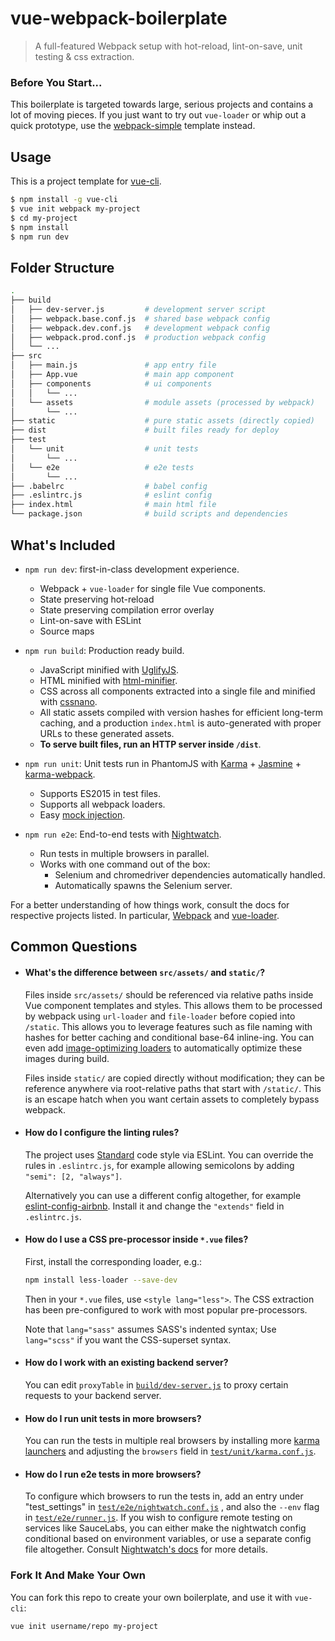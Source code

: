 # vue-webpack-boilerplate

> A full-featured Webpack setup with hot-reload, lint-on-save, unit testing & css extraction.

### Before You Start...

This boilerplate is targeted towards large, serious projects and contains a lot of moving pieces. If you just want to try out `vue-loader` or whip out a quick prototype, use the [webpack-simple](https://github.com/vuejs-templates/webpack-simple) template instead.

## Usage

This is a project template for [vue-cli](https://github.com/vuejs/vue-cli).

``` bash
$ npm install -g vue-cli
$ vue init webpack my-project
$ cd my-project
$ npm install
$ npm run dev
```

## Folder Structure

``` bash
.
├── build
│   ├── dev-server.js         # development server script
│   ├── webpack.base.conf.js  # shared base webpack config
│   ├── webpack.dev.conf.js   # development webpack config
│   ├── webpack.prod.conf.js  # production webpack config
│   └── ...
├── src
│   ├── main.js               # app entry file
│   ├── App.vue               # main app component
│   ├── components            # ui components
│   │   └── ...
│   └── assets                # module assets (processed by webpack)
│       └── ...
├── static                    # pure static assets (directly copied)
├── dist                      # built files ready for deploy
├── test
│   └── unit                  # unit tests
│       └── ...
│   └── e2e                   # e2e tests
│       └── ...
├── .babelrc                  # babel config
├── .eslintrc.js              # eslint config
├── index.html                # main html file
└── package.json              # build scripts and dependencies
```

## What's Included

- `npm run dev`: first-in-class development experience.
  - Webpack + `vue-loader` for single file Vue components.
  - State preserving hot-reload
  - State preserving compilation error overlay
  - Lint-on-save with ESLint
  - Source maps

- `npm run build`: Production ready build.
  - JavaScript minified with [UglifyJS](https://github.com/mishoo/UglifyJS2).
  - HTML minified with [html-minifier](https://github.com/kangax/html-minifier).
  - CSS across all components extracted into a single file and minified with [cssnano](https://github.com/ben-eb/cssnano).
  - All static assets compiled with version hashes for efficient long-term caching, and a production `index.html` is auto-generated with proper URLs to these generated assets.
  - **To serve built files, run an HTTP server inside `/dist`**.

- `npm run unit`: Unit tests run in PhantomJS with [Karma](http://karma-runner.github.io/0.13/index.html) + [Jasmine](http://jasmine.github.io/) + [karma-webpack](https://github.com/webpack/karma-webpack).
  - Supports ES2015 in test files.
  - Supports all webpack loaders.
  - Easy [mock injection](http://vuejs.github.io/vue-loader/workflow/testing-with-mocks.html).

- `npm run e2e`: End-to-end tests with [Nightwatch](http://nightwatchjs.org/).
  - Run tests in multiple browsers in parallel.
  - Works with one command out of the box:
    - Selenium and chromedriver dependencies automatically handled.
    - Automatically spawns the Selenium server.

For a better understanding of how things work, consult the docs for respective projects listed. In particular, [Webpack](http://webpack.github.io/) and [vue-loader](http://vuejs.github.io/vue-loader).

## Common Questions

- #### What's the difference between `src/assets/` and `static/`?

  Files inside `src/assets/` should be referenced via relative paths inside Vue component templates and styles. This allows them to be processed by webpack using `url-loader` and `file-loader` before copied into `/static`. This allows you to leverage features such as file naming with hashes for better caching and conditional base-64 inline-ing. You can even add [image-optimizing loaders](https://github.com/tcoopman/image-webpack-loader) to automatically optimize these images during build.

  Files inside `static/` are copied directly without modification; they can be reference anywhere via root-relative paths that start with `/static/`. This is an escape hatch when you want certain assets to completely bypass webpack.

- #### How do I configure the linting rules?

  The project uses [Standard](https://github.com/feross/standard) code style via ESLint. You can override the rules in `.eslintrc.js`, for example allowing semicolons by adding `"semi": [2, "always"]`.

  Alternatively you can use a different config altogether, for example [eslint-config-airbnb](https://github.com/airbnb/javascript/tree/master/packages/eslint-config-airbnb). Install it and change the `"extends"` field in `.eslintrc.js`.

- #### How do I use a CSS pre-processor inside `*.vue` files?

  First, install the corresponding loader, e.g.:

  ``` bash
  npm install less-loader --save-dev
  ```

  Then in your `*.vue` files, use `<style lang="less">`. The CSS extraction has been pre-configured to work with most popular pre-processors.

  Note that `lang="sass"` assumes SASS's indented syntax; Use `lang="scss"` if you want the CSS-superset syntax.

- #### How do I work with an existing backend server?

  You can edit `proxyTable` in [`build/dev-server.js`](https://github.com/vuejs-templates/webpack/blob/master/template/build/dev-server.js#L9-L13) to proxy certain requests to your backend server.

- #### How do I run unit tests in more browsers?

  You can run the tests in multiple real browsers by installing more [karma launchers](http://karma-runner.github.io/0.13/config/browsers.html) and adjusting the `browsers` field in [`test/unit/karma.conf.js`](https://github.com/vuejs-templates/webpack/blob/master/template/test/unit/karma.conf.js#L46).

- #### How do I run e2e tests in more browsers?

  To configure which browsers to run the tests in, add an entry under "test_settings" in [`test/e2e/nightwatch.conf.js`](https://github.com/vuejs-templates/webpack/blob/master/template/test/e2e/nightwatch.conf.js#L17-L39) , and also the `--env` flag in [`test/e2e/runner.js`](https://github.com/vuejs-templates/webpack/blob/master/template/test/e2e/runner.js#L15). If you wish to configure remote testing on services like SauceLabs, you can either make the nightwatch config conditional based on environment variables, or use a separate config file altogether. Consult [Nightwatch's docs](http://nightwatchjs.org/guide#selenium-settings) for more details.

### Fork It And Make Your Own

You can fork this repo to create your own boilerplate, and use it with `vue-cli`:

``` bash
vue init username/repo my-project
```
